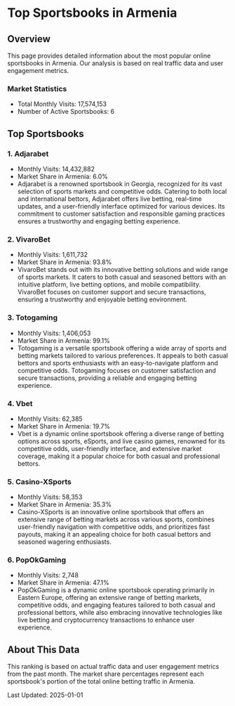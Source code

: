 # Top Sportsbooks in Armenia

## Overview
This page provides detailed information about the most popular online sportsbooks in Armenia. 
Our analysis is based on real traffic data and user engagement metrics.

### Market Statistics
- Total Monthly Visits: 17,574,153
- Number of Active Sportsbooks: 6

## Top Sportsbooks

### 1. Adjarabet
- Monthly Visits: 14,432,882
- Market Share in Armenia: 6.0%
-  Adjarabet is a renowned sportsbook in Georgia, recognized for its vast selection of sports markets and competitive odds. Catering to both local and international bettors, Adjarabet offers live betting, real-time updates, and a user-friendly interface optimized for various devices. Its commitment to customer satisfaction and responsible gaming practices ensures a trustworthy and engaging betting experience.

### 2. VivaroBet
- Monthly Visits: 1,611,732
- Market Share in Armenia: 93.8%
-  VivaroBet stands out with its innovative betting solutions and wide range of sports markets. It caters to both casual and seasoned bettors with an intuitive platform, live betting options, and mobile compatibility. VivaroBet focuses on customer support and secure transactions, ensuring a trustworthy and enjoyable betting environment.

### 3. Totogaming
- Monthly Visits: 1,406,053
- Market Share in Armenia: 99.1%
-  Totogaming is a versatile sportsbook offering a wide array of sports and betting markets tailored to various preferences. It appeals to both casual bettors and sports enthusiasts with an easy-to-navigate platform and competitive odds. Totogaming focuses on customer satisfaction and secure transactions, providing a reliable and engaging betting experience.

### 4. Vbet
- Monthly Visits: 62,385
- Market Share in Armenia: 19.7%
- Vbet is a dynamic online sportsbook offering a diverse range of betting options across sports, eSports, and live casino games, renowned for its competitive odds, user-friendly interface, and extensive market coverage, making it a popular choice for both casual and professional bettors.

### 5. Casino-XSports
- Monthly Visits: 58,353
- Market Share in Armenia: 35.3%
- Casino-XSports is an innovative online sportsbook that offers an extensive range of betting markets across various sports, combines user-friendly navigation with competitive odds, and prioritizes fast payouts, making it an appealing choice for both casual bettors and seasoned wagering enthusiasts.

### 6. PopOkGaming
- Monthly Visits: 2,748
- Market Share in Armenia: 47.1%
- PopOkGaming is a dynamic online sportsbook operating primarily in Eastern Europe, offering an extensive range of betting markets, competitive odds, and engaging features tailored to both casual and professional bettors, while also embracing innovative technologies like live betting and cryptocurrency transactions to enhance user experience.


## About This Data
This ranking is based on actual traffic data and user engagement metrics from the past month. 
The market share percentages represent each sportsbook's portion of the total online betting traffic in Armenia.

Last Updated: 2025-01-01
